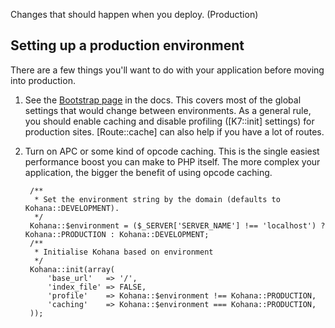 Changes that should happen when you deploy. (Production)

## Setting up a production environment

There are a few things you'll want to do with your application before moving into production.

1. See the [Bootstrap page](bootstrap) in the docs.
   This covers most of the global settings that would change between environments.
   As a general rule, you should enable caching and disable profiling ([K7::init] settings) for production sites.
   [Route::cache] can also help if you have a lot of routes.
2. Turn on APC or some kind of opcode caching.
   This is the single easiest performance boost you can make to PHP itself. The more complex your application, the bigger the benefit of using opcode caching.

		/**
		 * Set the environment string by the domain (defaults to Kohana::DEVELOPMENT).
		 */
		Kohana::$environment = ($_SERVER['SERVER_NAME'] !== 'localhost') ? Kohana::PRODUCTION : Kohana::DEVELOPMENT;
		/**
		 * Initialise Kohana based on environment
		 */
		Kohana::init(array(
			'base_url'   => '/',
			'index_file' => FALSE,
			'profile'    => Kohana::$environment !== Kohana::PRODUCTION,
			'caching'    => Kohana::$environment === Kohana::PRODUCTION,
		));
